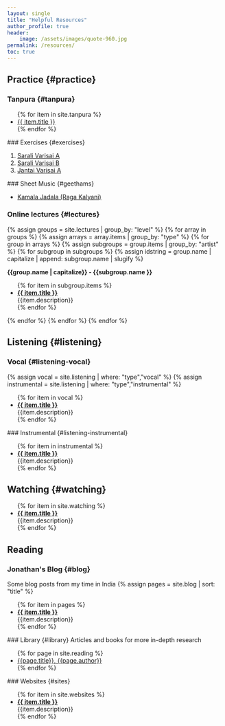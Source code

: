 ```yaml
---
layout: single
title: "Helpful Resources"
author_profile: true
header:
    image: /assets/images/quote-960.jpg
permalink: /resources/
toc: true
---
```

## Practice {#practice}
### Tanpura {#tanpura}
<ul>
 {% for item in site.tanpura %}
<li><a href="{{ item.video }}" target="_blank">{{ item.title }}</a></li>
{% endfor %}
</ul>
### Exercises {#exercises}
<ol>
<li><a href="../assets/pdf/carnatic-ganamrutha-bodhini-lesson-1.pdf">Sarali Varisai A</a></li>
<li><a href="../assets/pdf/carnatic-ganamrutha-bodhini-lesson-1-c.pdf">Sarali Varisai B</a></li>
<li><a href="../assets/pdf/carnatic-ganamrutha-bodhini-lesson-2.pdf">Jantai Varisai A</a></li>
</ol>
### Sheet Music {#geethams}
<ul>
    <li><a href="../assets/pdf/KamalaJadalaDocumentation.pdf">Kamala Jadala (Raga Kalyani)</a></li>
</ul>

### Online lectures {#lectures}
{% assign groups = site.lectures | group_by: "level" %}
{% for array in groups %}
{% assign arrays = array.items | group_by: "type" %}
{% for group in arrays %}
{% assign subgroups = group.items | group_by: "artist" %}
{% for subgroup in subgroups %}
{% assign idstring = group.name | capitalize | append: subgroup.name | slugify %}
<p id="idstring"><b>{{group.name | capitalize}} - {{subgroup.name }}</b></p> 
<ul>
{% for item in subgroup.items %}
<li><a href="{{ item.video }}" target="_blank"><b>{{ item.title }}</b></a><br>
{{item.description}}</li>
{% endfor %}
</ul>
{% endfor %}
{% endfor %}
{% endfor %}

## Listening {#listening}
### Vocal {#listening-vocal}
{% assign vocal = site.listening | where: "type","vocal" %}
{% assign instrumental = site.listening | where: "type","instrumental" %}
<ul>
{% for item in vocal %}
<li><a href="{{ item.video }}" target="_blank"><b>{{ item.title }}</b></a><br>
{{item.description}}</li>
{% endfor %}
</ul>
### Instrumental {#listening-instrumental}
<ul>
{% for item in instrumental %}
<li><a href="{{ item.video }}" target="_blank"><b>{{ item.title }}</b></a><br>
{{item.description}}</li>
{% endfor %}
</ul>

## Watching {#watching}
<ul>
{% for item in site.watching %}
<li><a href="{{ item.video }}" target="_blank"><b>{{ item.title }}</b></a><br>
{{item.description}}</li>
{% endfor %}
</ul>

## Reading
### Jonathan's Blog {#blog}
Some blog posts from my time in India
{% assign pages = site.blog | sort: "title" %}
 <ul>
 {% for item in pages %}
<li><a href="{{ item.url }}"><b>{{ item.title }}</b></a><br>
{{item.description}}</li>
{% endfor %}
</ul>
### Library {#library}
Articles and books for more in-depth research
<ul>
    {% for page in site.reading %}
    <li><a href="../assets/pdf/{{page.title}}.pdf">{{page.title}}, {{page.author}}</a></li>
    {% endfor %}    
</ul>
### Websites {#sites}
 <ul>
 {% for item in site.websites %}
<li><a href="{{ item.link }}" target="_blank"><b>{{ item.title }}</b></a><br>
{{item.description}}</li>
{% endfor %}
</ul>
